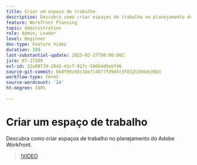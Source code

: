 ```yaml
---
title: Criar um espaço de trabalho
description: Descubra como criar espaços de trabalho no planejamento do Adobe Workfront.
feature: Workfront Planning
topic: Administration
role: Admin, Leader
level: Beginner
doc-type: Feature Video
duration: 180
last-substantial-update: 2025-02-27T00:00:00Z
jira: KT-17209
exl-id: 22a08739-2842-41c7-917c-506b4d9ebf46
source-git-commit: bbdf99c6bc1be714077fd94fc3f8325394de36b3
workflow-type: tm+mt
source-wordcount: '24'
ht-degree: 100%

---
```


# Criar um espaço de trabalho

Descubra como criar espaços de trabalho no planejamento do Adobe Workfront.

>[!VIDEO](https://video.tv.adobe.com/v/3448266/?learn=on&enablevpops=1&captions=por_br)
